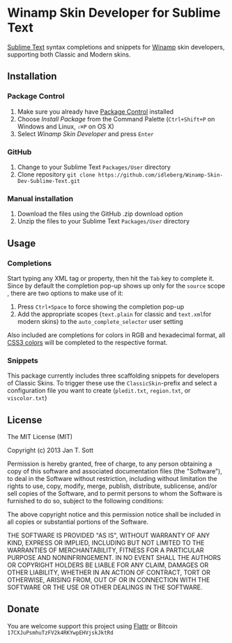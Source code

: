 # Winamp Skin Developer for Sublime Text

[Sublime Text](http://www.sublimetext.com/) syntax completions and snippets for [Winamp](http://winamp.com) skin developers, supporting both Classic and Modern skins.

## Installation

### Package Control

1. Make sure you already have [Package Control](http://wbond.net/sublime_packages/package_control/) installed
2. Choose *Install Package* from the Command Palette (`Ctrl+Shift+P` on Windows and Linux, `⇧⌘P` on OS X)
3. Select *Winamp Skin Developer* and press `Enter`

### GitHub

1. Change to your Sublime Text `Packages/User` directory
2. Clone repository `git clone https://github.com/idleberg/Winamp-Skin-Dev-Sublime-Text.git`

### Manual installation

1. Download the files using the GitHub .zip download option
2. Unzip the files to your Sublime Text `Packages/User` directory

## Usage

### Completions

Start typing any XML tag or property, then hit the `Tab` key to complete it. Since by default the completion pop-up shows up only for the `source` scope , there are two options to make use of it:

1. Press `Ctrl+Space` to force showing the completion pop-up
2. Add the appropriate scopes (`text.plain` for classic and `text.xml`for modern skins) to the `auto_complete_selector` user setting

Also included are completions for colors in RGB and hexadecimal format, all [CSS3 colors](http://www.w3.org/TR/css3-color/) will be completed to the respective format.

### Snippets

This package currently includes three scaffolding snippets for developers of Classic Skins. To trigger these use the `ClassicSkin`-prefix and select a configuration file you want to create (`pledit.txt`, `region.txt`, or `viscolor.txt`)

## License

The MIT License (MIT)

Copyright (c) 2013 Jan T. Sott

Permission is hereby granted, free of charge, to any person obtaining a copy of this software and associated documentation files (the "Software"), to deal in the Software without restriction, including without limitation the rights to use, copy, modify, merge, publish, distribute, sublicense, and/or sell copies of the Software, and to permit persons to whom the Software is furnished to do so, subject to the following conditions:

The above copyright notice and this permission notice shall be included in all copies or substantial portions of the Software.

THE SOFTWARE IS PROVIDED "AS IS", WITHOUT WARRANTY OF ANY KIND, EXPRESS OR IMPLIED, INCLUDING BUT NOT LIMITED TO THE WARRANTIES OF MERCHANTABILITY, FITNESS FOR A PARTICULAR PURPOSE AND NONINFRINGEMENT. IN NO EVENT SHALL THE AUTHORS OR COPYRIGHT HOLDERS BE LIABLE FOR ANY CLAIM, DAMAGES OR OTHER LIABILITY, WHETHER IN AN ACTION OF CONTRACT, TORT OR OTHERWISE, ARISING FROM, OUT OF OR IN CONNECTION WITH THE SOFTWARE OR THE USE OR OTHER DEALINGS IN THE SOFTWARE.

## Donate

You are welcome support this project using [Flattr](https://flattr.com/submit/auto?user_id=idleberg&url=https://github.com/idleberg/Winamp-Skin-Dev-Sublime-Text) or Bitcoin `17CXJuPsmhuTzFV2k4RKYwpEHVjskJktRd`